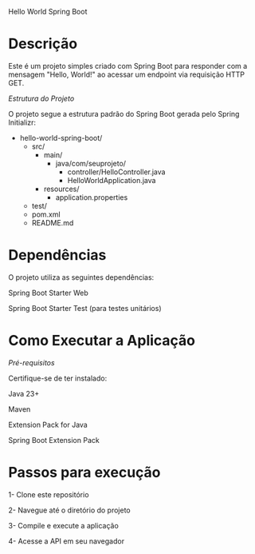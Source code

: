Hello World Spring Boot

# Descrição

Este é um projeto simples criado com Spring Boot para responder com a mensagem "Hello, World!" ao acessar um endpoint via requisição HTTP GET.

*Estrutura do Projeto*

O projeto segue a estrutura padrão do Spring Boot gerada pelo Spring Initializr:

- hello-world-spring-boot/
  - src/
    - main/
      - java/com/seuprojeto/
        - controller/HelloController.java
        - HelloWorldApplication.java
    - resources/
      - application.properties
  - test/
  - pom.xml
  - README.md

# Dependências

O projeto utiliza as seguintes dependências:

Spring Boot Starter Web

Spring Boot Starter Test (para testes unitários)

# Como Executar a Aplicação

*Pré-requisitos*

Certifique-se de ter instalado:

Java 23+

Maven

Extension Pack for Java

Spring Boot Extension Pack

# Passos para execução

1- Clone este repositório

2- Navegue até o diretório do projeto

3- Compile e execute a aplicação

4- Acesse a API em seu navegador

